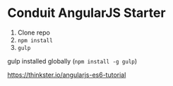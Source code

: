 # Conduit AngularJS Starter

1. Clone repo
2. `npm install`
3. `gulp`

gulp installed globally (`npm install -g gulp`)


https://thinkster.io/angularjs-es6-tutorial